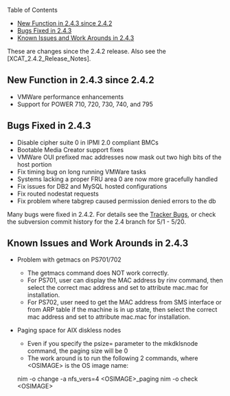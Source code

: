 <!-- START doctoc generated TOC please keep comment here to allow auto update -->
<!-- DON'T EDIT THIS SECTION, INSTEAD RE-RUN doctoc TO UPDATE -->
Table of Contents

- [New Function in 2.4.3 since 2.4.2](#new-function-in-243-since-242)
- [Bugs Fixed in 2.4.3](#bugs-fixed-in-243)
- [Known Issues and Work Arounds in 2.4.3](#known-issues-and-work-arounds-in-243)

<!-- END doctoc generated TOC please keep comment here to allow auto update -->

These are changes since the 2.4.2 release. Also see the [XCAT_2.4.2_Release_Notes]. 

## New Function in 2.4.3 since 2.4.2

  * VMWare performance enhancements 
  * Support for POWER 710, 720, 730, 740, and 795 

## Bugs Fixed in 2.4.3

  * Disable cipher suite 0 in IPMI 2.0 compliant BMCs 
  * Bootable Media Creator support fixes 
  * VMWare OUI prefixed mac addresses now mask out two high bits of the host portion 
  * Fix timing bug on long running VMWare tasks 
  * Systems lacking a proper FRU area 0 are now more gracefully handled 
  * Fix issues for DB2 and MySQL hosted configurations 
  * Fix routed nodestat requests 
  * Fix problem where tabgrep caused permission denied errors to the db 

Many bugs were fixed in 2.4.2. For details see the [Tracker Bugs](http://sourceforge.net/tracker2/?func=browse&group_id=208749&atid=1006945), or check the subversion commit history for the 2.4 branch for 5/1 - 5/20. 

## Known Issues and Work Arounds in 2.4.3

  * Problem with getmacs on PS701/702 
    * The getmacs command does NOT work correctly. 
    * For PS701, user can display the MAC address by rinv command, then select the correct mac address and set to attribute mac.mac for installation. 
    * For PS702, user need to get the MAC address from SMS interface or from ARP table if the machine is in up state, then select the correct mac address and set to attribute mac.mac for installation. 
  * Paging space for AIX diskless nodes 
    * Even if you specify the psize= parameter to the mkdklsnode command, the paging size will be 0 
    * The work around is to run the following 2 commands, where &lt;OSIMAGE&gt; is the OS image name: 
    
    nim -o change -a nfs_vers=4 &lt;OSIMAGE&gt;_paging
    nim -o check &lt;OSIMAGE&gt;
